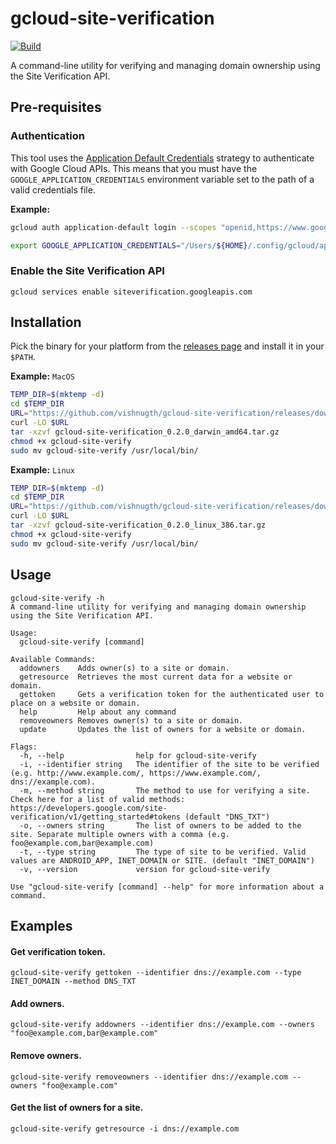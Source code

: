 # gcloud-site-verification

[![Build](https://github.com/vishnugth/gcloud-site-verification/actions/workflows/release.yml/badge.svg)](https://github.com/vishnugth/gcloud-site-verification/actions/workflows/release.yml)

A command-line utility for verifying and managing domain ownership using the Site Verification API.

## Pre-requisites

### Authentication

This tool uses the [Application Default Credentials](https://cloud.google.com/docs/authentication/production) strategy to authenticate with Google Cloud APIs. This means that you must have the `GOOGLE_APPLICATION_CREDENTIALS` environment variable set to the path of a valid credentials file.

**Example:**

```bash
gcloud auth application-default login --scopes "openid,https://www.googleapis.com/auth/userinfo.email,https://www.googleapis.com/auth/cloud-platform,https://www.googleapis.com/auth/sqlservice.login,https://www.googleapis.com/auth/siteverification,https://www.googleapis.com/auth/accounts.reauth"

export GOOGLE_APPLICATION_CREDENTIALS="/Users/${HOME}/.config/gcloud/application_default_credentials.json"
```

### Enable the Site Verification API

```
gcloud services enable siteverification.googleapis.com
```

## Installation

Pick the binary for your platform from the [releases page](https://github.com/vishnugth/gcloud-site-verification/releases/latest) and install it in your `$PATH`.

**Example:** `MacOS`

```bash
TEMP_DIR=$(mktemp -d)
cd $TEMP_DIR
URL="https://github.com/vishnugth/gcloud-site-verification/releases/download/v0.2.0/gcloud-site-verification_0.2.0_darwin_amd64.tar.gz"
curl -LO $URL
tar -xzvf gcloud-site-verification_0.2.0_darwin_amd64.tar.gz
chmod +x gcloud-site-verify
sudo mv gcloud-site-verify /usr/local/bin/
```

**Example:** `Linux`

```bash
TEMP_DIR=$(mktemp -d)
cd $TEMP_DIR
URL="https://github.com/vishnugth/gcloud-site-verification/releases/download/v0.2.0/gcloud-site-verification_0.2.0_linux_386.tar.gz"
curl -LO $URL
tar -xzvf gcloud-site-verification_0.2.0_linux_386.tar.gz
chmod +x gcloud-site-verify
sudo mv gcloud-site-verify /usr/local/bin/
```

## Usage

```console
gcloud-site-verify -h
A command-line utility for verifying and managing domain ownership using the Site Verification API.

Usage:
  gcloud-site-verify [command]

Available Commands:
  addowners    Adds owner(s) to a site or domain.
  getresource  Retrieves the most current data for a website or domain.
  gettoken     Gets a verification token for the authenticated user to place on a website or domain.
  help         Help about any command
  removeowners Removes owner(s) to a site or domain.
  update       Updates the list of owners for a website or domain.

Flags:
  -h, --help                help for gcloud-site-verify
  -i, --identifier string   The identifier of the site to be verified (e.g. http://www.example.com/, https://www.example.com/, dns://example.com).
  -m, --method string       The method to use for verifying a site. Check here for a list of valid methods: https://developers.google.com/site-verification/v1/getting_started#tokens (default "DNS_TXT")
  -o, --owners string       The list of owners to be added to the site. Separate multiple owners with a comma (e.g. foo@example.com,bar@example.com)
  -t, --type string         The type of site to be verified. Valid values are ANDROID_APP, INET_DOMAIN or SITE. (default "INET_DOMAIN")
  -v, --version             version for gcloud-site-verify

Use "gcloud-site-verify [command] --help" for more information about a command.
```

## Examples

#### Get verification token.

```console
gcloud-site-verify gettoken --identifier dns://example.com --type INET_DOMAIN --method DNS_TXT
```

#### Add owners.

```console
gcloud-site-verify addowners --identifier dns://example.com --owners "foo@example.com,bar@example.com"
```

#### Remove owners.

```console
gcloud-site-verify removeowners --identifier dns://example.com --owners "foo@example.com"
```

#### Get the list of owners for a site.

```console
gcloud-site-verify getresource -i dns://example.com
```